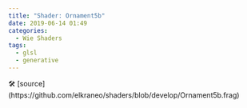 ```yaml
---
title: "Shader: Ornament5b"
date: 2019-06-14 01:49
categories:
  - Wie Shaders
tags:
  - glsl
  - generative
---
```


<section>
	<canvas class="glslCanvas" data-fragment-url="https://raw.githubusercontent.com/elkraneo/shaders/develop/Ornament5b.frag">
	</canvas>
</section>
🛠 [source](https://github.com/elkraneo/shaders/blob/develop/Ornament5b.frag)
